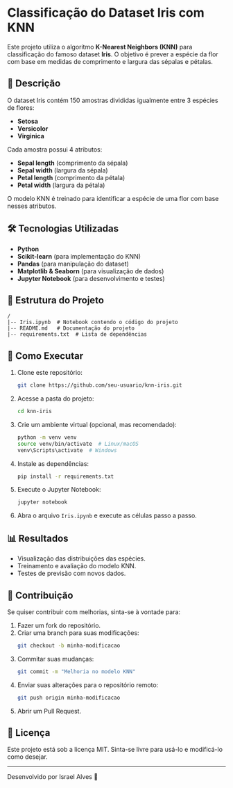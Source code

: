 # Classificação do Dataset Iris com KNN

Este projeto utiliza o algoritmo **K-Nearest Neighbors (KNN)** para classificação do famoso dataset **Iris**. O objetivo é prever a espécie da flor com base em medidas de comprimento e largura das sépalas e pétalas.

## 📌 Descrição
O dataset Iris contém 150 amostras divididas igualmente entre 3 espécies de flores:
- **Setosa**
- **Versicolor**
- **Virginica**

Cada amostra possui 4 atributos:
- **Sepal length** (comprimento da sépala)
- **Sepal width** (largura da sépala)
- **Petal length** (comprimento da pétala)
- **Petal width** (largura da pétala)

O modelo KNN é treinado para identificar a espécie de uma flor com base nesses atributos.

## 🛠 Tecnologias Utilizadas
- **Python**
- **Scikit-learn** (para implementação do KNN)
- **Pandas** (para manipulação do dataset)
- **Matplotlib & Seaborn** (para visualização de dados)
- **Jupyter Notebook** (para desenvolvimento e testes)

## 📂 Estrutura do Projeto
```
/
|-- Iris.ipynb  # Notebook contendo o código do projeto
|-- README.md   # Documentação do projeto
|-- requirements.txt  # Lista de dependências
```

## 🚀 Como Executar
1. Clone este repositório:
   ```bash
   git clone https://github.com/seu-usuario/knn-iris.git
   ```

2. Acesse a pasta do projeto:
   ```bash
   cd knn-iris
   ```

3. Crie um ambiente virtual (opcional, mas recomendado):
   ```bash
   python -m venv venv
   source venv/bin/activate  # Linux/macOS
   venv\Scripts\activate  # Windows
   ```

4. Instale as dependências:
   ```bash
   pip install -r requirements.txt
   ```

5. Execute o Jupyter Notebook:
   ```bash
   jupyter notebook
   ```

6. Abra o arquivo `Iris.ipynb` e execute as células passo a passo.

## 📊 Resultados
- Visualização das distribuições das espécies.
- Treinamento e avaliação do modelo KNN.
- Testes de previsão com novos dados.

## 📝 Contribuição
Se quiser contribuir com melhorias, sinta-se à vontade para:
1. Fazer um fork do repositório.
2. Criar uma branch para suas modificações:
   ```bash
   git checkout -b minha-modificacao
   ```
3. Commitar suas mudanças:
   ```bash
   git commit -m "Melhoria no modelo KNN"
   ```
4. Enviar suas alterações para o repositório remoto:
   ```bash
   git push origin minha-modificacao
   ```
5. Abrir um Pull Request.

## 📜 Licença
Este projeto está sob a licença MIT. Sinta-se livre para usá-lo e modificá-lo como desejar.

---
Desenvolvido por Israel Alves 🚀


